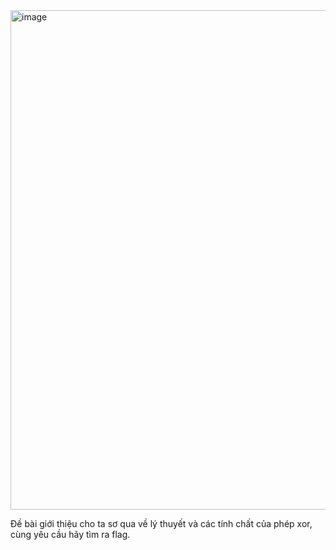 <img width="799" alt="image" src="https://github.com/Vanmaxohp/EHC_Challenge_CryptoHack/assets/90485791/a5bd1416-b81a-4548-a0d2-f314ebc43fbe">

Đề bài giới thiệu cho ta sơ qua về lý thuyết và các tính chất của phép xor, cùng yêu cầu hãy tìm ra flag.

